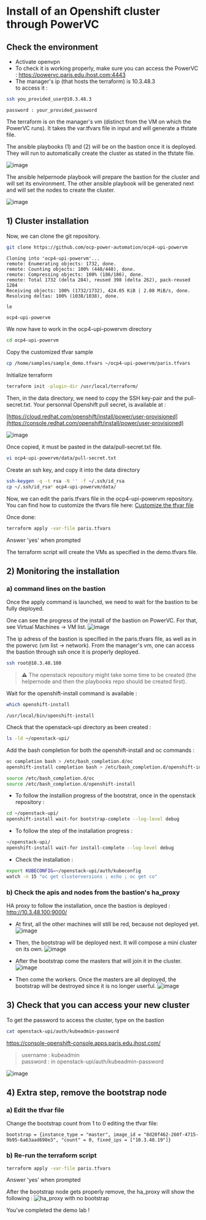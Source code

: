 # Install of an Openshift cluster through PowerVC

## Check the environment 
* Activate openvpn
* To check it is working properly, make sure you can access the PowerVC : <https://powervc.paris.edu.ihost.com:4443> 
* The manager's ip (that hosts the terraform) is 10.3.48.3   
to access it :
```sh
ssh you_provided_user@10.3.48.3 
```
```text
password : your_provided_password
```




The terraform is on the manager's vm (distinct from the VM on which the PowerVC runs).
It takes the var.tfvars file in input and will generate a tfstate file.


The ansible playbooks (1) and (2) will be on the bastion once it is deployed. They will run to automatically create the cluster as stated in the tfstate file. 



![image](images/tf2pvc-0.png)

The ansible helpernode playbook will prepare the bastion for the cluster and will set its environment.
The other ansible playbook will be generated next and will set the nodes to create the cluster. 

![image](images/tf2pvc-1.png)


## 1) Cluster installation 

Now, we can clone the git repository.

```sh
git clone https://github.com/ocp-power-automation/ocp4-upi-powervm
```

```text
Cloning into 'ocp4-upi-powervm'...
remote: Enumerating objects: 1732, done.
remote: Counting objects: 100% (448/448), done.
remote: Compressing objects: 100% (186/186), done.
remote: Total 1732 (delta 284), reused 398 (delta 262), pack-reused 1284
Receiving objects: 100% (1732/1732), 424.05 KiB | 2.08 MiB/s, done.
Resolving deltas: 100% (1038/1038), done.
```

```sh
le
```
```text
ocp4-upi-powervm 
```

We now have to work in the ocp4-upi-powervm directory
```sh
cd ocp4-upi-powervm
```
Copy the customized tfvar sample

```sh
cp /home/samples/sample_demo.tfvars ~/ocp4-upi-powervm/paris.tfvars

```

Initialize terraform

```sh
terraform init -plugin-dir /usr/local/terraform/
```

Then, in the data directory, we need to copy the SSH key-pair and the pull-secret.txt.
Your personnal Openshift pull secret, is available at :

[https://cloud.redhat.com/openshift/install/power/user-provisioned](https://console.redhat.com/openshift/install/power/user-provisioned)

![image](images/PullSecret.png)

Once copied, it must be pasted in the data/pull-secret.txt file.

```sh
vi ocp4-upi-powervm/data/pull-secret.txt
```

Create an ssh key, and copy it into the data directory

```sh
ssh-keygen -q -t rsa -N '' -f ~/.ssh/id_rsa
cp ~/.ssh/id_rsa* ocp4-upi-powervm/data/
```
Now, we can edit the paris.tfvars file in the ocp4-upi-powervm repository.
You can find how to customize the tfvars file here: [Customize the tfvar file](tfvars.md)

Once done:

```sh
terraform apply -var-file paris.tfvars
```

Answer 'yes' when prompted

The terraform script will create the VMs as specified in the demo.tfvars file.

## 2) Monitoring the installation

### a) command lines on the bastion
Once the apply command is launched, we need to wait for the bastion to be fully deployed. 

One can see the progress of the install of the bastion on PowerVC. For that, see Virtual Machines -> VM list. 
![image](images/pvc-paris-bastion.png)


The ip adress of the bastion is specified in the paris.tfvars file, as well as in the powervc (vm list -> network). From the manager's vm, one can access the bastion through ssh once it is properly deployed.
```sh
ssh root@10.3.48.100
```

>:warning: The openstack repository might take some time to be created (the helpernode and then the playbooks repo should be created first).

Wait for the openshift-install command is available :

```sh
which openshift-install
```

```text
/usr/local/bin/openshift-install
```
Check that the openstack-upi directory as been created :

```sh
ls -ld ~/openstack-upi/
```
Add the bash completion for both the openshift-install and oc commands :

```sh
oc completion bash > /etc/bash_completion.d/oc
openshift-install completion bash > /etc/bash_completion.d/openshift-install

source /etc/bash_completion.d/oc
source /etc/bash_completion.d/openshift-install
```

- To follow the installion progress of the bootstrat, once in the openstack repository :

```sh
cd ~/openstack-upi/
openshift-install wait-for bootstrap-complete --log-level debug
```
- To follow the step of the installation progress :

```sh
~/openstack-upi/
openshift-install wait-for install-complete --log-level debug
```
- Check the installation :

```sh
export KUBECONFIG=~/openstack-upi/auth/kubeconfig
watch -n 15 "oc get clusterversions ; echo ; oc get co"
```


### b) Check the apis and nodes from the bastion's ha_proxy

HA proxy to follow the installation, once the bastion is deployed : <http://10.3.48.100:9000/>

* At first, all the other machines will still be red, because not deployed yet.
![image](images/ha_proxy-0.png)

* Then, the bootstrap will be deployed next. It will compose a mini cluster on its own.
![image](images/ha_proxy-1.png)

* After the bootstrap come the masters that will join it in the cluster.
![image](images/ha_proxy-2.png)

* Then come the workers. Once the masters are all deployed, the bootstrap will be destroyed since it is no longer userful.
![image](images/ha_proxy-3.png)



## 3) Check that you can access your new cluster

To get the password to access the cluster, type on the bastion

```sh
cat openstack-upi/auth/kubeadmin-password
````


<https://console-openshift-console.apps.paris.edu.ihost.com/>

>username : kubeadmin \
>password : in openstack-upi/auth/kubeadmin-password

![image](images/ocp-console.png)


## 4) Extra step, remove the bootstrap node

### a) Edit the tfvar file

Change the bootstrap count from 1 to 0 editing the tfvar file:

```
bootstrap = {instance_type = "master", image_id = "8d20f462-260f-4715-9b95-6a63aad698e3", "count" = 0, fixed_ips = ["10.3.48.19"]}
```


### b) Re-run the terraform script

```sh
terraform apply -var-file paris.tfvars
```
Answer 'yes' when prompted

After the bootstrap node gets properly remove, the ha_proxy will show the following :
![ha_proxy with no bootstrap](images/no-bootstrap.png)

You've completed the demo lab !


























